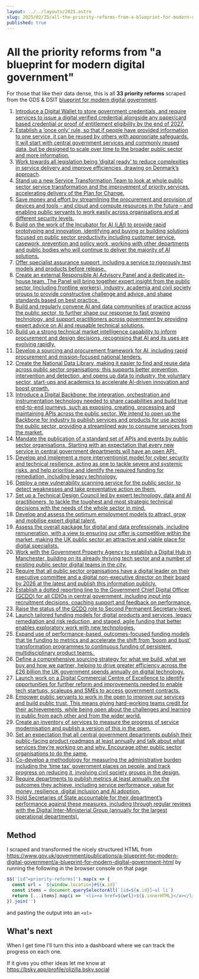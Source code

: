 ```yaml
---
layout: ../../layouts/2025.astro
slug: 2025/02/25/all-the-priority-reforms-from-a-blueprint-for-modern-digital-government
published: true
---
```


# All the priority reforms from "a blueprint for modern digital government"

For those that like their data dense, this is all **33 priority reforms** scraped from the GDS & DSIT [blueprint for modern digital government](https://www.gov.uk/government/publications/a-blueprint-for-modern-digital-government/a-blueprint-for-modern-digital-government-html).

<ol>
<li><a href=https://www.gov.uk/government/publications/a-blueprint-for-modern-digital-government/a-blueprint-for-modern-digital-government-html#priority-reforms>Introduce a Digital Wallet to store government credentials, and require services to issue a digital verified credential alongside any paper/card based credential or proof of entitlement eligibility by the end of 2027.
</a></li><li><a href=https://www.gov.uk/government/publications/a-blueprint-for-modern-digital-government/a-blueprint-for-modern-digital-government-html#priority-reforms>Establish a ‘once only’ rule, so that if people have provided information to one service, it can be reused by others with appropriate safeguards. It will start with central government services and commonly reused data, but be designed to scale over time to the broader public sector and more information.</a></li><li><a href=https://www.gov.uk/government/publications/a-blueprint-for-modern-digital-government/a-blueprint-for-modern-digital-government-html#priority-reforms>Work towards all legislation being ‘digital ready’ to reduce complexities in service delivery and improve efficiencies, drawing on <a rel="external" href="https://en.digst.dk/digital-transformation/digital-ready-legislation/what-is-digital-ready-legislation/" class="govuk-link">Denmark’s approach</a>.</a></li><li><a href=https://www.gov.uk/government/publications/a-blueprint-for-modern-digital-government/a-blueprint-for-modern-digital-government-html#priority-reforms>Stand up a new Service Transformation Team to look at whole public sector service transformation and the improvement of priority services, accelerating delivery of the Plan for Change.</a></li><li><a href=https://www.gov.uk/government/publications/a-blueprint-for-modern-digital-government/a-blueprint-for-modern-digital-government-html#priority-reforms>Save money and effort by streamlining the procurement and provision of devices and tools – and cloud and compute resources in the future – and enabling public servants to work easily across organisations and at different security levels.</a></li><li><a href=https://www.gov.uk/government/publications/a-blueprint-for-modern-digital-government/a-blueprint-for-modern-digital-government-html#priority-reforms-1>Build on the work of the Incubator for AI (<abbr title="Incubator for Artificial Intelligence">i.AI</abbr>) to provide rapid prototyping and innovation, identifying and buying or building solutions focused on public sector productivity including customer service, casework, prevention and policy work, working with other departments and public bodies who will continue to deliver the majority of AI solutions.</a></li><li><a href=https://www.gov.uk/government/publications/a-blueprint-for-modern-digital-government/a-blueprint-for-modern-digital-government-html#priority-reforms-1>Offer specialist assurance support, including a service to rigorously test models and products before release.&nbsp;</a></li><li><a href=https://www.gov.uk/government/publications/a-blueprint-for-modern-digital-government/a-blueprint-for-modern-digital-government-html#priority-reforms-1>Create an external Responsible AI Advisory Panel and a dedicated in-house team. The Panel will bring together expert insight from the public sector (including frontline workers), industry, academia and civil society groups to provide constructive challenge and advice, and shape standards based on best practice.&nbsp;</a></li><li><a href=https://www.gov.uk/government/publications/a-blueprint-for-modern-digital-government/a-blueprint-for-modern-digital-government-html#priority-reforms-1>Build and regularly convene AI and data communities of practice across the public sector, to further shape our response to fast growing technology, and support practitioners across government by providing expert advice on AI and reusable technical solutions.</a></li><li><a href=https://www.gov.uk/government/publications/a-blueprint-for-modern-digital-government/a-blueprint-for-modern-digital-government-html#priority-reforms-1>Build up a strong technical market intelligence capability to inform procurement and design decisions, recognising that AI and its uses are evolving rapidly.</a></li><li><a href=https://www.gov.uk/government/publications/a-blueprint-for-modern-digital-government/a-blueprint-for-modern-digital-government-html#priority-reforms-1>Develop a sourcing and procurement framework for AI, including rapid procurement and mission-focused national tenders.</a></li><li><a href=https://www.gov.uk/government/publications/a-blueprint-for-modern-digital-government/a-blueprint-for-modern-digital-government-html#priority-reforms-2>Create the National Data Library, making it easier to find and reuse data across public sector organisations; this supports better prevention, intervention and detection, and opens up data to industry, the voluntary sector, start-ups and academics to accelerate AI-driven innovation and boost growth.</a></li><li><a href=https://www.gov.uk/government/publications/a-blueprint-for-modern-digital-government/a-blueprint-for-modern-digital-government-html#priority-reforms-2>Introduce a Digital Backbone: the integration, orchestration and instrumentation technology needed to share capabilities and build true end-to-end journeys, such as exposing, creating, processing and maintaining APIs across the public sector. We intend to open up the Backbone for industry to publish services and products for use across the public sector, providing a streamlined way to consume services from the market.</a></li><li><a href=https://www.gov.uk/government/publications/a-blueprint-for-modern-digital-government/a-blueprint-for-modern-digital-government-html#priority-reforms-2>Mandate the publication of a standard set of APIs and events by public sector organisations. Starting with an expectation that every new service in central government departments will have an open API.&nbsp;</a></li><li><a href=https://www.gov.uk/government/publications/a-blueprint-for-modern-digital-government/a-blueprint-for-modern-digital-government-html#priority-reforms-2>Develop and implement a more interventionist model for cyber security and technical resilience, acting as one to tackle severe and systemic risks, and help prioritise and identify the required funding for remediation, including legacy technology.</a></li><li><a href=https://www.gov.uk/government/publications/a-blueprint-for-modern-digital-government/a-blueprint-for-modern-digital-government-html#priority-reforms-2>Deploy a new vulnerability scanning service for the public sector, to detect weaknesses and take preventative action on them.</a></li><li><a href=https://www.gov.uk/government/publications/a-blueprint-for-modern-digital-government/a-blueprint-for-modern-digital-government-html#priority-reforms-2>Set up a Technical Design Council led by expert technology, data and AI practitioners, to tackle the toughest and most strategic technical decisions with the needs of the whole sector in mind.</a></li><li><a href=https://www.gov.uk/government/publications/a-blueprint-for-modern-digital-government/a-blueprint-for-modern-digital-government-html#priority-reforms-3>Develop and assess the optimum employment models to attract, grow and mobilise expert digital talent.</a></li><li><a href=https://www.gov.uk/government/publications/a-blueprint-for-modern-digital-government/a-blueprint-for-modern-digital-government-html#priority-reforms-3>Assess the overall package for digital and data professionals, including remuneration, with a view to ensuring our offer is competitive within the market, making the UK public sector an attractive and viable place for digital specialists.</a></li><li><a href=https://www.gov.uk/government/publications/a-blueprint-for-modern-digital-government/a-blueprint-for-modern-digital-government-html#priority-reforms-3>Work with the Government Property Agency to establish a Digital Hub in Manchester, building on its already thriving tech sector and a number of existing public sector digital teams in the city.</a></li><li><a href=https://www.gov.uk/government/publications/a-blueprint-for-modern-digital-government/a-blueprint-for-modern-digital-government-html#priority-reforms-3>Require that all public sector organisations have a digital leader on their executive committee and a digital non-executive director on their board by 2026 at the latest and publish this information publicly.
</a></li><li><a href=https://www.gov.uk/government/publications/a-blueprint-for-modern-digital-government/a-blueprint-for-modern-digital-government-html#priority-reforms-3>Establish a dotted reporting line to the Government Chief Digital Officer (<abbr title="Government Chief Digital Officer">GCDO</abbr>) for all CDIOs in central government, including input into recruitment decisions, coaching support and feedback on performance.</a></li><li><a href=https://www.gov.uk/government/publications/a-blueprint-for-modern-digital-government/a-blueprint-for-modern-digital-government-html#priority-reforms-3>Raise the status of the <abbr title="Government Chief Digital Officer">GCDO</abbr> role to Second Permanent Secretary-level.</a></li><li><a href=https://www.gov.uk/government/publications/a-blueprint-for-modern-digital-government/a-blueprint-for-modern-digital-government-html#priority-reforms-4>Launch tailored funding models for digital products and services, legacy remediation and risk reduction, and staged, agile funding that better enables exploratory work with new technologies.</a></li><li><a href=https://www.gov.uk/government/publications/a-blueprint-for-modern-digital-government/a-blueprint-for-modern-digital-government-html#priority-reforms-4>Expand use of performance-based, outcomes-focused funding models that tie funding to metrics and accelerate the shift from ‘boom and bust’ transformation programmes to continuous funding of persistent, multidisciplinary product teams.&nbsp;</a></li><li><a href=https://www.gov.uk/government/publications/a-blueprint-for-modern-digital-government/a-blueprint-for-modern-digital-government-html#priority-reforms-4>Define a comprehensive sourcing strategy for what we build, what we buy and how we partner, helping to drive greater efficiency across the £26 billion the UK government spends annually on digital technology.</a></li><li><a href=https://www.gov.uk/government/publications/a-blueprint-for-modern-digital-government/a-blueprint-for-modern-digital-government-html#priority-reforms-4>Launch work on a Digital Commercial Centre of Excellence to identify opportunities for further reform and improvements needed to enable tech startups, scaleups and SMEs to access government contracts.</a></li><li><a href=https://www.gov.uk/government/publications/a-blueprint-for-modern-digital-government/a-blueprint-for-modern-digital-government-html#priority-reforms-5>Empower public servants to work in the open to improve our services and build public trust. This means giving hard-working teams credit for their achievements, while being open about the challenges and learning in public from each other and from the wider world.</a></li><li><a href=https://www.gov.uk/government/publications/a-blueprint-for-modern-digital-government/a-blueprint-for-modern-digital-government-html#priority-reforms-5>Create an inventory of services to measure the progress of service modernisation and publish a version of this in the open.</a></li><li><a href=https://www.gov.uk/government/publications/a-blueprint-for-modern-digital-government/a-blueprint-for-modern-digital-government-html#priority-reforms-5>Set an expectation that all central government departments publish their public-facing product roadmaps at least annually and talk about what services they’re working on and why. Encourage other public sector organisations to do the same.</a></li><li><a href=https://www.gov.uk/government/publications/a-blueprint-for-modern-digital-government/a-blueprint-for-modern-digital-government-html#priority-reforms-5>Co-develop a methodology for measuring the administrative burden including the ‘time tax’ government places on people, and track progress on reducing it, involving civil society groups in the design.</a></li><li><a href=https://www.gov.uk/government/publications/a-blueprint-for-modern-digital-government/a-blueprint-for-modern-digital-government-html#priority-reforms-5>Require departments to publish metrics at least annually on the outcomes they achieve, including service performance, value for money, resilience, digital inclusion and AI adoption.</a></li><li><a href=https://www.gov.uk/government/publications/a-blueprint-for-modern-digital-government/a-blueprint-for-modern-digital-government-html#priority-reforms-5>Hold Secretaries of State accountable for their department’s performance against these measures, including through regular reviews with the Digital Inter-Ministerial Group (annually for the largest operational departments).</a></li>
</ol>

## Method

I scraped and transformed the nicely structured HTML from https://www.gov.uk/government/publications/a-blueprint-for-modern-digital-government/a-blueprint-for-modern-digital-government-html by running the following in the browser console on that page

```js
$$('[id^=priority-reforms]').map(x => {
  const url = `${window.location}#${x.id}`
  const items = document.querySelectorAll(`[id=${x.id}]~ul li`)
  return [...items].map(i => `<li><a href=${url}>${i.innerHTML}</a></li>`).join('')
}).join('')
```

and pasting the output into an `<ol>`

## What's next

When I get time I'll turn this into a dashboard where we can track the progress on each one.

If it gives you other ideas let me know at https://bsky.app/profile/olizilla.bsky.social
